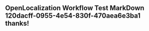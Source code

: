 <properties
ms.topic="hero-topic"
ms.test1="hero-topic"
ms.test2="test"/>

## OpenLocalization Workflow Test MarkDown 120dacff-0955-4e54-830f-470aea6e3ba1 thanks!
